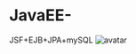 # JavaEE-
JSF+EJB+JPA+mySQL
![avatar](https://github.com/tobesuperhero/MyPostPicture/blob/master/javaEE%E8%AF%BE%E7%A8%8B%E8%AE%BE%E8%AE%A1.png)
